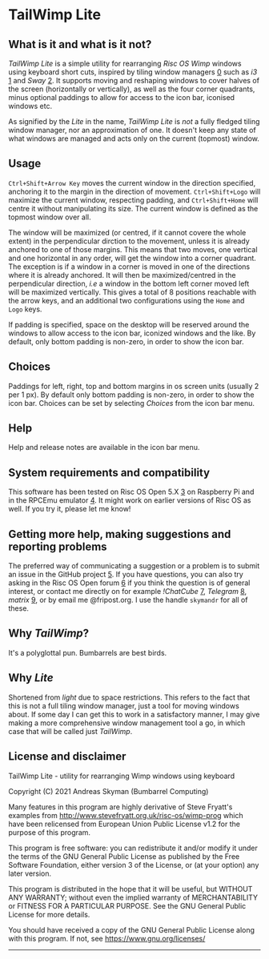 # TailWimp Lite

## What is it and what is it not?
_TailWimp Lite_ is a simple utility for rearranging _Risc OS Wimp_ windows
using keyboard short cuts, inspired by tiling window managers [0] such as
_i3_ [1] and _Sway_ [2]. It supports moving and reshaping windows to cover
halves of the screen (horizontally or vertically), as well as the four corner
quadrants, minus optional paddings to allow for access to the icon bar,
iconised windows etc.

As signified by the _Lite_ in the name, _TailWimp Lite_ is _not_ a fully
fledged tiling window manager, nor an approximation of one. It doesn't keep
any state of what windows are managed and acts only on the current (topmost)
window.


## Usage
`Ctrl+Shift+Arrow Key` moves the current window in the direction specified,
anchoring it to the margin in the direction of movement. `Ctrl+Shift+Logo`
will maximize the current window, respecting padding, and `Ctrl+Shift+Home`
will centre it without manipulating its size. The current window is defined
as the topmost window over all.

The window will be maximized (or centred, if it cannot covere the whole
extent) in the perpendicular dirction to the movement, unless it is already
anchored to one of those margins. This means that two moves, one vertical and
one horizontal in any order, will get the window into a corner quadrant. The
exception is if a window in a corner is moved in one of the directions where
it is already anchored. It will then be maximized/centred in the
perpendicular direction, _i.e_ a window in the bottom left corner moved left
will be maximized vertically. This gives a total of 8 positions reachable
with the arrow keys, and an additional two configurations using the `Home`
and `Logo` keys.

If padding is specified, space on the desktop will be reserved around the
windows to allow access to the icon bar, iconized windows and the like. By
default, only bottom padding is non-zero, in order to show the icon bar.


## Choices
Paddings for left, right, top and bottom margins in os screen units (usually
2 per 1 px). By default only bottom padding is non-zero, in order to show the
icon bar. Choices can be set by selecting _Choices_ from the icon bar menu.


## Help
Help and release notes are available in the icon bar menu.


## System requirements and compatibility
This software has been tested on Risc OS Open 5.X [3] on Raspberry Pi and in
the RPCEmu emulator [4]. It might work on earlier versions of Risc OS as
well. If you try it, please let me know!


## Getting more help, making suggestions and reporting problems
The preferred way of communicating a suggestion or a problem is to submit an
issue in the GitHub project [5]. If you have questions, you can also try
asking in the Risc OS Open forum [6] if you think the question is of general
interest, or contact me directly on for example _!ChatCube_ [7], _Telegram_
[8], _matrix_ [9], or by email me @fripost.org. I use the handle `skymandr`
for all of these.


## Why _TailWimp_?
It's a polyglottal pun. Bumbarrels are best birds.


## Why _Lite_
Shortened from _light_ due to space restrictions. This refers to the fact that
this is not a full tiling window manager, just a tool for moving windows
about. If some day I can get this to work in a satisfactory manner, I may
give making a more comprehensive window management tool a go, in which case
that will be called just _TailWimp_.


## License and disclaimer
TailWimp Lite - utility for rearranging Wimp windows using keyboard

Copyright (C) 2021  Andreas Skyman (Bumbarrel Computing)

Many features in this program are highly derivative of Steve Fryatt's
examples from http://www.stevefryatt.org.uk/risc-os/wimp-prog which have been
relicensed from European Union Public License v1.2 for the purpose of this
program.

This program is free software: you can redistribute it and/or modify
it under the terms of the GNU General Public License as published by
the Free Software Foundation, either version 3 of the License, or
(at your option) any later version.

This program is distributed in the hope that it will be useful,
but WITHOUT ANY WARRANTY; without even the implied warranty of
MERCHANTABILITY or FITNESS FOR A PARTICULAR PURPOSE.  See the
GNU General Public License for more details.

You should have received a copy of the GNU General Public License
along with this program.  If not, see <https://www.gnu.org/licenses/>


---
[0]: https://en.wikipedia.org/wiki/Tiling_window_manager

[1]: https://i3wm.org

[2]: https://swaywm.org

[3]: https://www.riscosopen.org

[4]: http://www.marutan.net/rpcemu

[5]: https://github.com/skymandr/TailWimpLite

[6]: https://www.riscosopen.org/forum

[7]: http://chatcube.org

[8]: https://telegram.org/

[9]: https://matrix.org 
